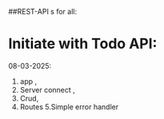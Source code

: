 ##REST-API s for all:

# Initiate with Todo API:


08-03-2025:
1. app ,
2. Server connect ,
3. Crud,
4. Routes
5.Simple error handler

